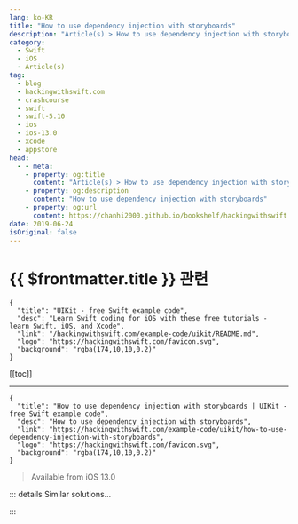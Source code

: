 ```yaml
---
lang: ko-KR
title: "How to use dependency injection with storyboards"
description: "Article(s) > How to use dependency injection with storyboards"
category:
  - Swift
  - iOS
  - Article(s)
tag: 
  - blog
  - hackingwithswift.com
  - crashcourse
  - swift
  - swift-5.10
  - ios
  - ios-13.0
  - xcode
  - appstore
head:
  - - meta:
    - property: og:title
      content: "Article(s) > How to use dependency injection with storyboards"
    - property: og:description
      content: "How to use dependency injection with storyboards"
    - property: og:url
      content: https://chanhi2000.github.io/bookshelf/hackingwithswift.com/example-code/uikit/how-to-use-dependency-injection-with-storyboards.html
date: 2019-06-24
isOriginal: false
---
```


# {{ $frontmatter.title }} 관련

```component VPCard
{
  "title": "UIKit - free Swift example code",
  "desc": "Learn Swift coding for iOS with these free tutorials - learn Swift, iOS, and Xcode",
  "link": "/hackingwithswift.com/example-code/uikit/README.md",
  "logo": "https://hackingwithswift.com/favicon.svg",
  "background": "rgba(174,10,10,0.2)"
}
```

[[toc]]

---

```component VPCard
{
  "title": "How to use dependency injection with storyboards | UIKit - free Swift example code",
  "desc": "How to use dependency injection with storyboards",
  "link": "https://hackingwithswift.com/example-code/uikit/how-to-use-dependency-injection-with-storyboards",
  "logo": "https://hackingwithswift.com/favicon.svg",
  "background": "rgba(174,10,10,0.2)"
}
```

> Available from iOS 13.0

<!-- TODO: 작성 -->

<!--
Dependency injection is a fancy name for a simple thing: when we create an object in our app, we want to provide it with all the data it needs to work. Before iOS 13 this wasn’t possible when using storyboards, which meant we ended up with properties that were optional or implicitly unwrapped, even though we knew we’d be setting them immediately.

So, we used to write code like this:

```swift
// A view controller that we want to present with some data
class EditUserViewController: UIViewController {
    var selectedUser: User?
    // ...
}

// Our root view controller that wants to create, configure, and present an EditUserViewController
class MainViewController {
    // ...

    func show(user: User) {
        // attempt to load our view controller from the storyboard
        guard let vc = storyboard?.instantiateViewController(withIdentifier: "EditUser") as? EditUserViewController else {
            fatalError("Failed to load EditUserViewController from storyboard.")
        }

        // configure its only property
        vc.selectedUser = user

        // display it
        navigationController?.pushViewController(vc, animated: true)
    }
}
```

Having optionals in here was unavoidable because we had to let the storyboard handle initializing the view controller, but it adds all sorts of complexity - we can set that value to `nil` by accident, we can forget to set it at all, and we need to unwrap it as needed.

From iOS 13.0 and later there’s a better solution: a new method on `UIStoryboard` called `instantiateViewController(identifier:creator:)`, which lets us determine how to create and configure our view controllers.

So, we could rewrite `EditUserViewController` to this:

```swift
class EditUserViewController: UIViewController {
    var selectedUser: User

    init?(coder: NSCoder, selectedUser: User) {
        self.selectedUser = selectedUser
        super.init(coder: coder)
    }

    required init?(coder: NSCoder) {
        fatalError("You must create this view controller with a user.")
    }

    // ...
}
```

That makes `selectedUser` non-optional, but also added two custom initializers: one with an `NSCoder` and a `User`, and one just with an `NSCoder`. The second one now uses `fatalError()` to make it clear that creating an `EditUserViewController` without a user isn’t allowed.

With that custom initializer in place we can now update `MainViewController` so that it initializes our `EditUserViewController` correctly:

```swift
func show(user: User) {
    guard let vc = storyboard?.instantiateViewController(identifier: "EditUser", creator: { coder in
        return EditUserViewController(coder: coder, selectedUser: user)
    }) else {
        fatalError("Failed to load EditUserViewController from storyboard.")
    }

    navigationController?.pushViewController(vc, animated: true)
}
```

What’s really changing here is that we’re now handed the `NSCoder` instance that can create our view controller, and we can use that however we want - including alongside other properties we want to inject. However, it means more places where we can remove optionality from properties, which is always welcome.
-->

::: details Similar solutions…

<!--
/example-code/xcode/how-to-use-storyboard-references-to-simplify-your-storyboards">How to use storyboard references to simplify your storyboards 
/quick-start/swiftui/swiftui-vs-interface-builder-and-storyboards">SwiftUI vs Interface Builder and storyboards 
/example-code/uikit/how-to-add-a-button-to-a-navigation-bar-using-storyboards">How to add a button to a navigation bar using storyboards 
/quick-start/swiftui/whats-the-difference-between-observedobject-state-and-environmentobject">What’s the difference between @ObservedObject, @State, and @EnvironmentObject? 
/quick-start/swiftui/swiftui-tips-and-tricks">SwiftUI tips and tricks</a>
-->

:::


